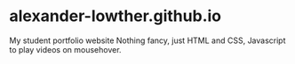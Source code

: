 # alexander-lowther.github.io
My student portfolio website
Nothing fancy, just HTML and CSS, Javascript to play videos on mousehover.
